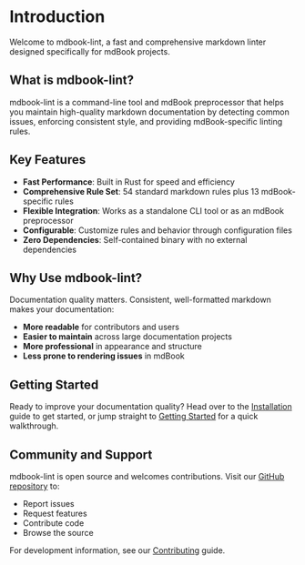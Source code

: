 # Introduction

Welcome to mdbook-lint, a fast and comprehensive markdown linter designed specifically for mdBook projects.

## What is mdbook-lint?

mdbook-lint is a command-line tool and mdBook preprocessor that helps you maintain high-quality markdown documentation by detecting common issues, enforcing consistent style, and providing mdBook-specific linting rules.

## Key Features

- **Fast Performance**: Built in Rust for speed and efficiency
- **Comprehensive Rule Set**: 54 standard markdown rules plus 13 mdBook-specific rules
- **Flexible Integration**: Works as a standalone CLI tool or as an mdBook preprocessor
- **Configurable**: Customize rules and behavior through configuration files
- **Zero Dependencies**: Self-contained binary with no external dependencies

## Why Use mdbook-lint?

Documentation quality matters. Consistent, well-formatted markdown makes your documentation:

- **More readable** for contributors and users
- **Easier to maintain** across large documentation projects
- **More professional** in appearance and structure
- **Less prone to rendering issues** in mdBook

## Getting Started

Ready to improve your documentation quality? Head over to the [Installation](./installation.md) guide to get started, or jump straight to [Getting Started](./getting-started.md) for a quick walkthrough.

## Community and Support

mdbook-lint is open source and welcomes contributions. Visit our [GitHub repository](https://github.com/joshrotenberg/mdbook-lint) to:

- Report issues
- Request features
- Contribute code
- Browse the source

For development information, see our [Contributing](./contributing.md) guide.